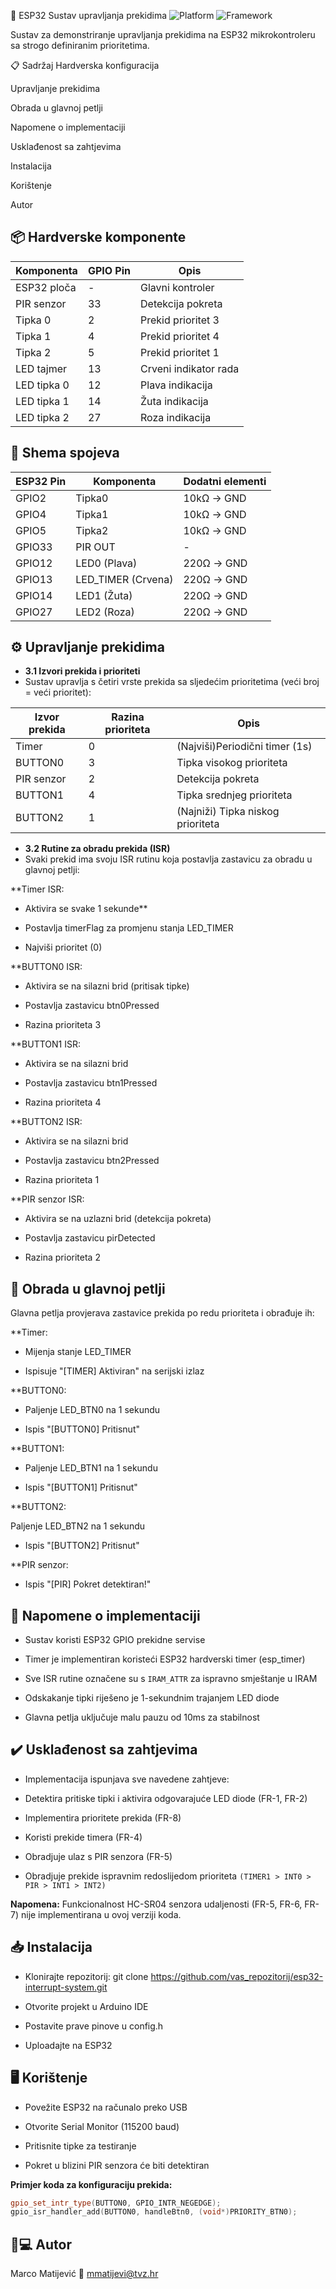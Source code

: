 📝 ESP32 Sustav upravljanja prekidima
<img src="https://img.shields.io/badge/Platform-ESP32-blue" alt="Platform"> <img src="https://img.shields.io/badge/Framework-Arduino-green" alt="Framework">

Sustav za demonstriranje upravljanja prekidima na ESP32 mikrokontroleru sa strogo definiranim prioritetima.

📋 Sadržaj
Hardverska konfiguracija

Upravljanje prekidima

Obrada u glavnoj petlji

Napomene o implementaciji

Usklađenost sa zahtjevima

Instalacija

Korištenje

Autor

## 📦 Hardverske komponente
| Komponenta       | GPIO Pin | Opis                |
|------------------|----------|---------------------|
| ESP32 ploča      | -        | Glavni kontroler    |
| PIR senzor       | 33       | Detekcija pokreta   |
| Tipka 0          | 2        | Prekid prioritet 3  |
| Tipka 1          | 4        | Prekid prioritet 4  |
| Tipka 2          | 5        | Prekid prioritet 1  |
| LED tajmer       | 13       | Crveni indikator rada      |
| LED tipka 0      | 12       | Plava indikacija     |
| LED tipka 1      | 14       | Žuta indikacija   |
| LED tipka 2      | 27       | Roza indikacija    |

## 🔌 Shema spojeva
| ESP32 Pin | Komponenta     | Dodatni elementi  |
|-----------|----------------|-------------------|
| GPIO2     | Tipka0         | 10kΩ → GND        |
| GPIO4     | Tipka1         | 10kΩ → GND        |
| GPIO5     | Tipka2         | 10kΩ → GND        |
| GPIO33    | PIR OUT        | -                 |
| GPIO12    | LED0 (Plava)    | 220Ω → GND        |
| GPIO13    | LED_TIMER (Crvena)     | 220Ω → GND        |
| GPIO14    | LED1 (Žuta)  | 220Ω → GND        |
| GPIO27    | LED2 (Roza)   | 220Ω → GND        |

## ⚙️ Upravljanje prekidima
- **3.1 Izvori prekida i prioriteti**
- Sustav upravlja s četiri vrste prekida sa sljedećim prioritetima (veći broj = veći prioritet):


| Izvor prekida | Razina prioriteta  | Opis  |
|---------------|--------------------|-------------------|
|Timer	        | 0 	             | (Najviši)Periodični timer (1s)  |
| BUTTON0       | 3                  | Tipka visokog prioriteta        |
| PIR senzor    | 2                  | Detekcija pokreta        |
| BUTTON1       | 4                  | Tipka srednjeg prioriteta         |
| BUTTON2       | 1                  | (Najniži)	Tipka niskog prioriteta |

- **3.2 Rutine za obradu prekida (ISR)**
- Svaki prekid ima svoju ISR rutinu koja postavlja zastavicu za obradu u glavnoj petlji:

**Timer ISR:

- Aktivira se svake 1 sekunde**

- Postavlja timerFlag za promjenu stanja LED_TIMER

- Najviši prioritet (0)

**BUTTON0 ISR:

- Aktivira se na silazni brid (pritisak tipke)

- Postavlja zastavicu btn0Pressed

- Razina prioriteta 3

**BUTTON1 ISR:

- Aktivira se na silazni brid

- Postavlja zastavicu btn1Pressed

- Razina prioriteta 4

**BUTTON2 ISR:

- Aktivira se na silazni brid

- Postavlja zastavicu btn2Pressed

- Razina prioriteta 1

**PIR senzor ISR:

- Aktivira se na uzlazni brid (detekcija pokreta)

- Postavlja zastavicu pirDetected

- Razina prioriteta 2

## 🔄 Obrada u glavnoj petlji
Glavna petlja provjerava zastavice prekida po redu prioriteta i obrađuje ih:

**Timer:

- Mijenja stanje LED_TIMER

- Ispisuje "[TIMER] Aktiviran" na serijski izlaz

**BUTTON0:

- Paljenje LED_BTN0 na 1 sekundu

- Ispis "[BUTTON0] Pritisnut"

**BUTTON1:

- Paljenje LED_BTN1 na 1 sekundu

- Ispis "[BUTTON1] Pritisnut"

**BUTTON2:

Paljenje LED_BTN2 na 1 sekundu

- Ispis "[BUTTON2] Pritisnut"

**PIR senzor:

- Ispis "[PIR] Pokret detektiran!"

## 📝 Napomene o implementaciji
- Sustav koristi ESP32 GPIO prekidne servise

- Timer je implementiran koristeći ESP32 hardverski timer (esp_timer)

- Sve ISR rutine označene su s `IRAM_ATTR` za ispravno smještanje u IRAM

- Odskakanje tipki riješeno je 1-sekundnim trajanjem LED diode

- Glavna petlja uključuje malu pauzu od 10ms za stabilnost

## ✔️ Usklađenost sa zahtjevima
- Implementacija ispunjava sve navedene zahtjeve:

- Detektira pritiske tipki i aktivira odgovarajuće LED diode (FR-1, FR-2)

- Implementira prioritete prekida (FR-8)

- Koristi prekide timera (FR-4)

- Obradjuje ulaz s PIR senzora (FR-5)

- Obradjuje prekide ispravnim redoslijedom prioriteta `(TIMER1 > INT0 > PIR > INT1 > INT2)`

**Napomena:** Funkcionalnost HC-SR04 senzora udaljenosti (FR-5, FR-6, FR-7) nije implementirana u ovoj verziji koda.

## 📥 Instalacija
- Klonirajte repozitorij:
git clone https://github.com/vas_repozitorij/esp32-interrupt-system.git

- Otvorite projekt u Arduino IDE

- Postavite prave pinove u config.h

- Uploadajte na ESP32

## 🖥️ Korištenje
- Povežite ESP32 na računalo preko USB

- Otvorite Serial Monitor (115200 baud)

- Pritisnite tipke za testiranje

- Pokret u blizini PIR senzora će biti detektiran

**Primjer koda za konfiguraciju prekida:**
```cpp
gpio_set_intr_type(BUTTON0, GPIO_INTR_NEGEDGE);
gpio_isr_handler_add(BUTTON0, handleBtn0, (void*)PRIORITY_BTN0);
```

## 👨💻 Autor
Marco Matijević
📧 mmatijevi@tvz.hr
